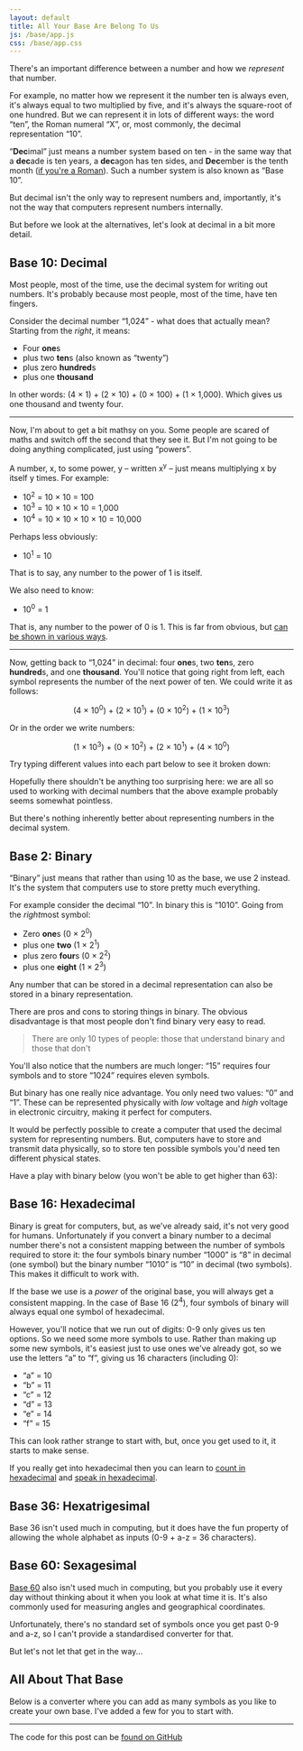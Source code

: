 ```yaml
---
layout: default
title: All Your Base Are Belong To Us
js: /base/app.js
css: /base/app.css
---
```


There's an important difference between a number and how we *represent* that number.

For example, no matter how we represent it the number ten is always even, it's always equal to two multiplied by five, and it's always the square-root of one hundred. But we can represent it in lots of different ways: the word “ten”, the Roman numeral “X”, or, most commonly, the decimal representation “10”.

“**Dec**imal” just means a number system based on ten - in the same way that a **dec**ade is ten years, a **dec**agon has ten sides, and **Dec**ember is the tenth month ([if you're a Roman](https://en.wikipedia.org/wiki/Roman_calendar#Republican_calendar)). Such a number system is also known as “Base 10”.

But decimal isn't the only way to represent numbers and, importantly, it's not the way that computers represent numbers internally.

But before we look at the alternatives, let's look at decimal in a bit more detail.

## Base 10: Decimal

Most people, most of the time, use the decimal system for writing out numbers. It's probably because most people, most of the time, have ten fingers.

Consider the decimal number “1,024” - what does that actually mean? Starting from the *right*, it means:

- Four **one**s
- plus two **ten**s (also known as “twenty”)
- plus zero **hundred**s
- plus one **thousand**

In other words: (4 × 1) + (2 × 10) + (0 × 100) + (1 × 1,000). Which gives us one thousand and twenty four.

---

Now, I'm about to get a bit mathsy on you. Some people are scared of maths and switch off the second that they see it. But I'm not going to be doing anything complicated, just using “powers”.

A number, x, to some power, y – written x<sup>y</sup> – just means multiplying x by itself y times. For example:

- 10<sup>2</sup> = 10 × 10 = 100
- 10<sup>3</sup> = 10 × 10 × 10 = 1,000
- 10<sup>4</sup> = 10 × 10 × 10 × 10 = 10,000

Perhaps less obviously:

- 10<sup>1</sup> = 10

That is to say, any number to the power of 1 is itself.

We also need to know:

- 10<sup>0</sup> = 1

That is, any number to the power of 0 is 1. This is far from obvious, but [can be shown in various ways](https://medium.com/i-math/the-zero-power-rule-explained-449b4bd6934d).

---

Now, getting back to “1,024” in decimal: four **one**s, two **ten**s, zero **hundred**s, and one **thousand**. You'll notice that going right from left, each symbol represents the number of the next power of ten. We could write it as follows:

<div style="text-align:center">
    (4 × 10<sup>0</sup>) + (2 × 10<sup>1</sup>) + (0 × 10<sup>2</sup>) + (1 × 10<sup>3</sup>)
</div>

Or in the order we write numbers:

<div style="text-align:center">
    (1 × 10<sup>3</sup>) + (0 × 10<sup>2</sup>) + (2 × 10<sup>1</sup>) + (4 × 10<sup>0</sup>)
</div>

Try typing different values into each part below to see it broken down:

<div class="js__base" data-base="10" data-default="1024"></div>

Hopefully there shouldn't be anything too surprising here: we are all so used to working with decimal numbers that the above example probably seems somewhat pointless.

But there's nothing inherently better about representing numbers in the decimal system.

## Base 2: Binary

“Binary” just means that rather than using 10 as the base, we use 2 instead. It's the system that computers use to store pretty much everything.

For example consider the decimal “10”. In binary this is “1010”. Going from the *right*most symbol:

- Zero **one**s (0 × 2<sup>0</sup>)
- plus one **two** (1 × 2<sup>1</sup>)
- plus zero **four**s (0 × 2<sup>2</sup>)
- plus one **eight** (1 × 2<sup>3</sup>)

<div class="js__base" data-base="2" data-default="1010"></div>

Any number that can be stored in a decimal representation can also be stored in a binary representation.

There are pros and cons to storing things in binary. The obvious disadvantage is that most people don't find binary very easy to read.

> There are only 10 types of people: those that understand binary and those that don't

You'll also notice that the numbers are much longer: “15” requires four symbols and to store “1024” requires eleven symbols.

But binary has one really nice advantage. You only need two values: “0” and “1”. These can be represented physically with *low* voltage and *high* voltage in electronic circuitry, making it perfect for computers.

It would be perfectly possible to create a computer that used the decimal system for representing numbers. But, computers have to store and transmit data physically, so to store ten possible symbols you'd need ten different physical states.

Have a play with binary below (you won't be able to get higher than 63):

<div class="js__base" data-base="2" data-default="101010"></div>


## Base 16: Hexadecimal

Binary is great for computers, but, as we've already said, it's not very good for humans. Unfortunately if you convert a binary number to a decimal number there's not a consistent mapping between the number of symbols required to store it: the four symbols binary number “1000” is “8” in decimal (one symbol) but the binary number “1010” is “10” in decimal (two symbols). This makes it difficult to work with.

If the base we use is a *power* of the original base, you will always get a consistent mapping. In the case of Base 16 (2<sup>4</sup>), four symbols of binary will always equal one symbol of hexadecimal.

However, you'll notice that we run out of digits: 0-9 only gives us ten options. So we need some more symbols to use. Rather than making up some new symbols, it's easiest just to use ones we've already got, so we use the letters “a” to “f”, giving us 16 characters (including 0):

- “a” = 10
- “b” = 11
- “c” = 12
- “d” = 13
- “e” = 14
- “f” = 15

This can look rather strange to start with, but, once you get used to it, it starts to make sense.

<div class="js__base" data-base="16" data-default="12beef"></div>

If you really get into hexadecimal then you can learn to [count in hexadecimal](https://en.wikipedia.org/wiki/Hexadecimal#Verbal_and_digital_representations) and [speak in hexadecimal](https://en.wikipedia.org/wiki/Hexspeak).


## Base 36: Hexatrigesimal

Base 36 isn't used much in computing, but it does have the fun property of allowing the whole alphabet as inputs (0-9 + a-z = 36 characters).

<div class="js__base" data-base="36" data-default="hello"></div>

## Base 60: Sexagesimal

[Base 60](https://en.wikipedia.org/wiki/Sexagesimal) also isn't used much in computing, but you probably use it every day without thinking about it when you look at what time it is. It's also commonly used for measuring angles and geographical coordinates.

Unfortunately, there's no standard set of symbols once you get past 0-9 and a-z, so I can't provide a standardised converter for that.

But let's not let that get in the way...

## All About That Base

Below is a converter where you can add as many symbols as you like to create your own base. I've added a few for you to start with.

<div class="js__base" data-default="🐶🦡🗿💩🐶" data-characters="🐶🦡🗿💩"></div>

---

The code for this post can be [found on GitHub](https://github.com/develop-me/blog-resources/tree/master/base)
